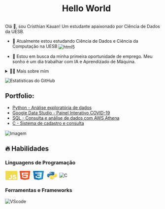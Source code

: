 <!-- Título -->
<div id="user-content-toc">
  <ul align="center">
    <summary><h1 style="display: inline-block">Hello World</h1></summary>
  </ul>
</div>

<!-- Apresentação -->
<p>
  Olá 👋, sou Cristhian Kauan! Um estudante apaixonado por Ciência de Dados da UESB.

  - 🌱 Atualmente estou estudando Ciência de Dados e Ciência da Computação na UESB <img align="center" alt="html5" src="https://img.shields.io/badge/Edx-193A3E?style=for-the-badge&logo=edx&logoColor=white" />

  - 🔭 Estou em busca da minha primeira oportunidade de emprego. Meu sonho é um dia trabalhar com IA e Aprendizado de Máquina.
</p>

<!-- Dropdown -->
<details>
  <summary>👨‍💻 Mais sobre mim</summary>

  - 💬 Tenho 21 anos, atualmente moro no Brasil. Tenho fluência em inglês e tenho experiência com SQL, Python, Análise de Dados, Visualização de Dados e Aprendizado de Máquina. Também sou criador de conteúdo no YouTube desde 2018, o que me ajudou a desenvolver habilidades importantes como criatividade, comunicação, marketing, capacidade analítica, gestão de comunidade e mídias sociais.

  - ⚡ Gosto de ler, seja um bom livro, mangá ou quadrinhos, além de assistir filmes e jogar! Acredito que nossos interesses pessoais contribuem para uma percepção mais refinada das coisas e resolução de problemas. \o/
</details>

<!-- Estatísticas do GitHub -->
![Estatísticas do GitHub](https://github-readme-stats.vercel.app/api?username=variablebee&show_icons=true&theme=gotham)

<!-- Portfolio -->
## Portfolio:
- [Python - Análise exploratória de dados](https://github.com/VariableBee/EDA_Loggi)
- [Google Data Studio - Painel Interativo COVID-19](https://github.com/VariableBee/COVID_19_DASHBOARD)
- [SQL - Consulta e análise de dados com AWS Athena](https://github.com/VariableBee/AWS_Athena_Queries)
- [C - Sistema de cadastro e consulta](https://github.com/VariableBee/Cartorio)

<!-- GIF -->
<p align="left">
  <img align="center" src="https://github.com/VariableBee/VariableBee/assets/77739311/4e9f41af-6b57-49a7-b15a-74322e96b4d7" alt="Imagem">
</p>

## 🔥 Habilidades
<!-- Habilidades: Linguagens de Programação -->
  <div style="flex-basis: 48%;">
    <h3>Linguagens de Programação</h3>
    <img align="center" alt="Js" height="30" width="40" src="https://raw.githubusercontent.com/devicons/devicon/master/icons/javascript/javascript-plain.svg">
    <img align="center" alt="HTML" height="30" width="40" src="https://raw.githubusercontent.com/devicons/devicon/master/icons/html5/html5-original.svg">
    <img align="center" alt="CSS" height="30" width="40" src="https://raw.githubusercontent.com/devicons/devicon/master/icons/css3/css3-original.svg">
    <img align="center" alt="Python" height="30" width="40" src="https://raw.githubusercontent.com/devicons/devicon/master/icons/python/python-original.svg">
    <img align="center" alt="C" height="30" width="40" src="https://cdn.jsdelivr.net/gh/devicons/devicon/icons/c/c-original.svg">
  </div>
  
  <!-- Habilidades: Ferramentas e Frameworks -->
  <div style="flex-basis: 48%;">
    <h3>Ferramentas e Frameworks</h3>
    <img align="center" alt="VScode" height="30" width="40" src="https://cdn.jsdelivr.net/gh/devicons/devicon/icons/vscode/vscode-original.svg">
  </div>
